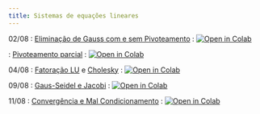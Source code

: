 ```yaml
---
title: Sistemas de equações lineares
---
```


02/08
: [Eliminação de Gauss com e sem Pivoteamento](https://youtu.be/FKPrlNHqwT0)
  : <a href="https://githubtocolab.com/cn-ufpe/cn-ufpe.github.io/blob/master/material/09_eliminacao_gaussiana.ipynb" target="_parent"><img src="https://colab.research.google.com/assets/colab-badge.svg" alt="Open in Colab"/></a>

: [Pivoteamento parcial](https://youtu.be/6-iBXVomqb8)
  : <a href="https://githubtocolab.com/cn-ufpe/cn-ufpe.github.io/blob/master/material/10_pivoteamento.ipynb" target="_parent"><img src="https://colab.research.google.com/assets/colab-badge.svg" alt="Open in Colab"/></a>

    
04/08
: [Fatoração LU](https://youtu.be/MG4Ek9niGTA) e [Cholesky](https://youtu.be/bXoGSTBlT5M)
  : <a href="https://githubtocolab.com/cn-ufpe/cn-ufpe.github.io/blob/master/material/12_fatoracao.ipynb" target="_parent"><img src="https://colab.research.google.com/assets/colab-badge.svg" alt="Open in Colab"/></a>


09/08
: [Gaus-Seidel e Jacobi](https://youtu.be/3rMYV9gI2UA)
  : <a href="https://githubtocolab.com/cn-ufpe/cn-ufpe.github.io/blob/master/material/11_metodos_iterativos.ipynb" target="_parent"><img src="https://colab.research.google.com/assets/colab-badge.svg" alt="Open in Colab"/></a>
 



11/08
: [Convergência e Mal Condicionamento](https://youtu.be/87pkkBm2exw)
  : <a href= "https://githubtocolab.com/cn-ufpe/cn-ufpe.github.io/blob/master/material/Aula_crit_conver_mal_condicionamento.ipynb" target="_parent"><img src="https://colab.research.google.com/assets/colab-badge.svg" alt="Open in Colab"/></a>




